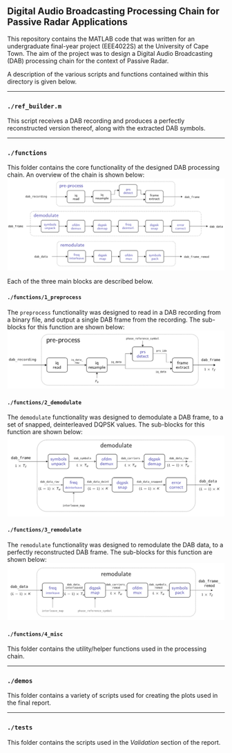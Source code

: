 ## Digital Audio Broadcasting Processing Chain for Passive Radar Applications

This repository contains the MATLAB code that was written for an undergraduate final-year project (EEE4022S) at the University of Cape Town. The aim of the project was to design a Digital Audio Broadcasting (DAB) processing chain for the context of Passive Radar.

A description of the various scripts and functions contained within this directory is given below.

---
### `./ref_builder.m`
This script receives a DAB recording and produces a perfectly reconstructed version thereof, along with the extracted DAB symbols.

---

### `./functions`
This folder contains the core functionality of the designed DAB processing chain. An overview of the chain is shown below:
![Overview Block Diagram](docs/overview.png)

Each of the three main blocks are described below.

#### `./functions/1_preprocess`
The `preprocess` functionality was designed to read in a DAB recording from a binary file, and output a single DAB frame from the recording. The sub-blocks for this function are shown below:
![Pre-process Block Diagram](docs/preprocess.png)

#### `./functions/2_demodulate`
The `demodulate` functionality was designed to demodulate a DAB frame, to a set of snapped, deinterleaved DQPSK values. The sub-blocks for this function are shown below:
![Demodulate Block Diagram](docs/demod.png)

#### `./functions/3_remodulate`
The `remodulate` functionality was designed to remodulate the DAB data, to a perfectly reconstructed DAB frame. The sub-blocks for this function are shown below:
![Remodulate Block Diagram](docs/remod.png)

#### `./functions/4_misc`
This folder contains the utility/helper functions used in the processing chain.

---

### `./demos`
This folder contains a variety of scripts used for creating the plots used in the final report.

---

### `./tests`
This folder contains the scripts used in the *Validation* section of the report.


